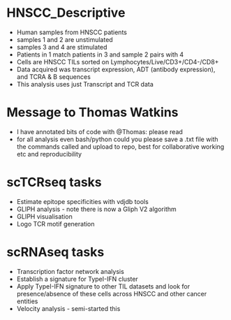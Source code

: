 # HNSCC_Descriptive

- Human samples from HNSCC patients
- samples 1 and 2 are unstimulated 
- samples 3 and 4 are stimulated 
- Patients in 1 match patients in 3 and sample 2 pairs with 4
- Cells are HNSCC TILs sorted on Lymphocytes/Live/CD3+/CD4-/CD8+
- Data acquired was transcript expression, ADT (antibody expression), and TCRA & B sequences
- This analysis uses just Transcript and TCR data

# Message to Thomas Watkins
- I have annotated bits of code with @Thomas: please read 
- for all analysis even bash/python could you please save a .txt file with the commands called and upload to repo, best for collaborative working etc and reproducibility

# scTCRseq tasks
- Estimate epitope specificities with vdjdb tools
- GLIPH analysis - note there is now a Gliph V2 algorithm 
- GLIPH visualisation 
- Logo TCR motif generation 

# scRNAseq tasks
- Transcription factor network analysis
- Establish a signature for TypeI-IFN cluster
- Apply TypeI-IFN signature to other TIL datasets and look for presence/absence of these cells across HNSCC and other cancer entities
- Velocity analysis - semi-started this

